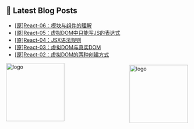 ## 📕 Latest Blog Posts

<!-- BLOG-POST-LIST:START -->
- [[原]React-06：模块与组件的理解](https://blog.csdn.net/sinat_41696687/article/details/115030944)
- [[原]React-05：虚拟DOM中只能写JS的表达式](https://blog.csdn.net/sinat_41696687/article/details/115030766)
- [[原]React-04：JSX语法规则](https://blog.csdn.net/sinat_41696687/article/details/115028152)
- [[原]React-03：虚拟DOM与真实DOM](https://blog.csdn.net/sinat_41696687/article/details/115026235)
- [[原]React-02：虚拟DOM的两种创建方式](https://blog.csdn.net/sinat_41696687/article/details/115025886)
<!-- BLOG-POST-LIST:END -->
<img src="https://github-readme-stats.vercel.app/api?username=qq1120637483&show_icons=true" alt="logo" height="160" align="right" style="margin: 5px; margin-bottom: 20px;" />

<img src="https://github-profile-trophy.vercel.app/?username=qq1120637483&theme=flat&column=7" alt="logo" height="160" align="center" style="margin: auto; margin-bottom: 20px;" />


<!--
**qq1120637483/qq1120637483** is a ✨ _special_ ✨ repository because its `README.md` (this file) appears on your GitHub profile.

Here are some ideas to get you started:

- 🔭 I’m currently working on ...
- 🌱 I’m currently learning ...
- 👯 I’m looking to collaborate on ...
- 🤔 I’m looking for help with ...
- 💬 Ask me about ...
- 📫 How to reach me: ...
- 😄 Pronouns: ...
- ⚡ Fun fact: ...
-->
